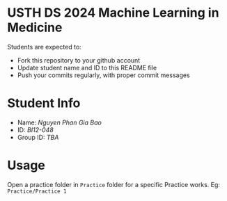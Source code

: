 USTH DS 2024 Machine Learning in Medicine
=========================================

Students are expected to:

* Fork this repository to your github account
* Update student name and ID to this README file
* Push your commits regularly, with proper commit messages

Student Info
============

* Name: *Nguyen Phan Gia Bao*
* ID: *BI12-048*
* Group ID: *TBA*

# Usage

Open a practice folder in `Practice` folder for a specific Practice works. Eg: `Practice/Practice 1`
